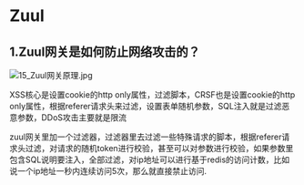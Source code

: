 # Zuul

## 1.Zuul网关是如何防止网络攻击的？

![15_Zuul网关原理.jpg](D:\workspace\Java-Interview-Dictionary\images\zuul001.jpg)

XSS核心是设置cookie的http only属性，过滤脚本，CRSF也是设置cookie的http only属性，根据referer请求头来过滤，设置表单随机参数，SQL注入就是过滤恶意参数，DDoS攻击主要就是限流

 zuul网关里加一个过滤器，过滤器里去过滤一些特殊请求的脚本，根据referer请求头过滤，对请求的随机token进行校验，甚至可以对参数进行校验，如果参数里包含SQL说明要注入，全部过滤，对ip地址可以进行基于redis的访问计数，比如说一个ip地址一秒内连续访问5次，那么就直接禁止访问.

 